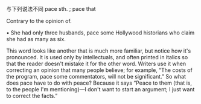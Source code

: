 与下列说法不同 pace sth. ; pace that

Contrary to the opinion of. 

• She had only three husbands, pace some Hollywood historians who claim she had as many as six. 

This word looks like another that is much more familiar, but notice how it's pronounced. It is used only  by  intellectuals,  and  often  printed  in  italics  so  that  the  reader  doesn't  mistake  it  for  the  other
word. Writers use it when correcting an opinion that many people believe; for example, “The costs of the program, pace some commentators, will not be significant.” So what does pace have to do with
peace? Because it says “Peace to them (that is, to the people I'm mentioning)—I don't want to start an argument; I just want to correct the facts.”
